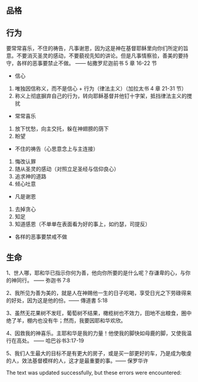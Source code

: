 ## 品格

## 行为

要常常喜乐，不住的祷告，凡事谢恩，因为这是神在基督耶稣里向你们所定的旨意。不要消灭圣灵的感动，不要藐视先知的讲论。但是凡事情察验，善美的要持守，各样的恶事要禁止不做。 —— 帖撒罗尼迦前书 5 章 16-22 节

-   信心

1.  唯独因信称义，而不是信心 + 行为（律法主义）（加拉太书 4 章 21-31 节）
2.  称义上彻底摒弃自己的行为，转向耶稣基督并他钉十字架，抵挡律法主义的搅扰

-   常常喜乐

1.  放下忧愁，向主交托，躲在神翅膀的荫下
2.  盼望

-   不住的祷告（心思意念上与主连接）

1.  悔改认罪
2.  随从圣灵的感动（对照立足圣经与信仰良心）
3.  追求神的道路
4.  倾心吐意

-   凡是谢恩

1.  去掉贪心
2.  知足
3.  知道感恩（不单单在表面看为好的事上，如约瑟，司提反）

-   各样的恶事要禁戒不做

## 生命

1、世人哪，耶和华已指示你何为善，他向你所要的是什么呢？存谦卑的心，与你的神同行。 —— 弥迦书 7:8

2、我所见为善为美的，就是人在神赐他一生的日子吃喝，享受日光之下劳碌得来的好处，因为这是他的份。—— 傳道書 5:18

3、虽然无花果树不发旺，葡萄树不结果，橄榄树也不效力，田地不出粮食，圈中绝了羊，棚内也没有牛；然而，我要因耶和华欢欣。

4、因救我的神喜乐。主耶和华是我的力量！他使我的脚快如母鹿的脚，又使我温行在高处。 —— 哈巴谷书3:17-19

5、我们人生最大的目标不是有更大的房子，或是买一部更好的车，乃是成为敬虔的人，效法基督模样的人，这才是最重要的事。—— 保罗华许

The text was updated successfully, but these errors were encountered: